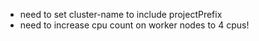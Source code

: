- need to set cluster-name to include projectPrefix
- need to increase cpu count on worker nodes to 4 cpus!
